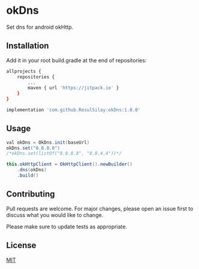 # okDns

Set dns for android okHttp.

## Installation

Add it in your root build.gradle at the end of repositories:

```bash
allprojects {
    repositories {
        ...
        maven { url 'https://jitpack.io' }
    }
}
```

```bash
implementation 'com.github.ResulSilay:okDns:1.0.0'
```

## Usage

```java
val okDns = OkDns.init(baseUrl)
okDns.set("8.8.8.8")
/*okDns.set(listOf("8.8.8.8", "8.8.4.4"))*/

this.okHttpClient = OkHttpClient().newBuilder()
    .dns(okDns)
    .build()
```

## Contributing
Pull requests are welcome. For major changes, please open an issue first to discuss what you would like to change.

Please make sure to update tests as appropriate.

## License
[MIT](https://choosealicense.com/licenses/mit/)
